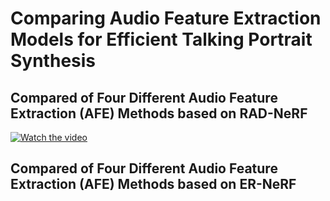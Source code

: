 # Comparing Audio Feature Extraction Models for Efficient Talking Portrait Synthesis

## Compared of Four Different Audio Feature Extraction (AFE) Methods based on RAD-NeRF

[![Watch the video](https://img.youtube.com/vi/7JtHSxRlSpE/maxresdefault.jpg)](https://youtube.com/shorts/7JtHSxRlSpE)

## Compared of Four Different Audio Feature Extraction (AFE) Methods based on ER-NeRF











